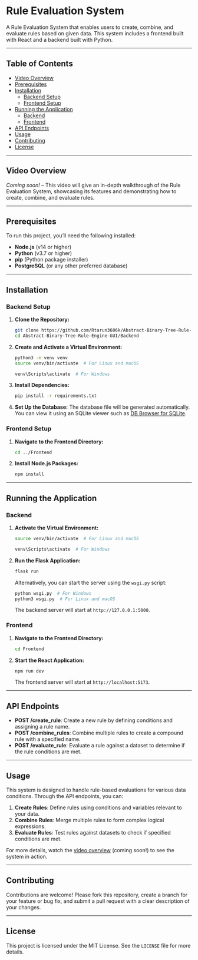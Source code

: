 # Rule Evaluation System

A Rule Evaluation System that enables users to create, combine, and evaluate rules based on given data. This system includes a frontend built with React and a backend built with Python.

---

## Table of Contents

- [Video Overview](#video-overview)
- [Prerequisites](#prerequisites)
- [Installation](#installation)
  - [Backend Setup](#backend-setup)
  - [Frontend Setup](#frontend-setup)
- [Running the Application](#running-the-application)
  - [Backend](#backend)
  - [Frontend](#frontend)
- [API Endpoints](#api-endpoints)
- [Usage](#usage)
- [Contributing](#contributing)
- [License](#license)

---

## Video Overview

_Coming soon!_ – This video will give an in-depth walkthrough of the Rule Evaluation System, showcasing its features and demonstrating how to create, combine, and evaluate rules.

---

## Prerequisites

To run this project, you’ll need the following installed:

- **Node.js** (v14 or higher)
- **Python** (v3.7 or higher)
- **pip** (Python package installer)
- **PostgreSQL** (or any other preferred database)

---

## Installation

### Backend Setup

1. **Clone the Repository:**

   ```bash
   git clone https://github.com/Rtarun3606k/Abstract-Binary-Tree-Rule-Engine-GUI.git
   cd Abstract-Binary-Tree-Rule-Engine-GUI/Backend
   ```

2. **Create and Activate a Virtual Environment:**

   ```bash
   python3 -m venv venv
   source venv/bin/activate  # For Linux and macOS
   ```

   ```bash
   venv\Scripts\activate  # For Windows
   ```

3. **Install Dependencies:**

   ```bash
   pip install -r requirements.txt
   ```

4. **Set Up the Database:**
   The database file will be generated automatically. You can view it using an SQLite viewer such as [DB Browser for SQLite](https://sqlitebrowser.org/).

### Frontend Setup

1. **Navigate to the Frontend Directory:**

   ```bash
   cd ../Frontend
   ```

2. **Install Node.js Packages:**

   ```bash
   npm install
   ```

---

## Running the Application

### Backend

1. **Activate the Virtual Environment:**

   ```bash
   source venv/bin/activate  # For Linux and macOS
   ```

   ```bash
   venv\Scripts\activate  # For Windows
   ```

2. **Run the Flask Application:**

   ```bash
   flask run
   ```

   Alternatively, you can start the server using the `wsgi.py` script:

   ```bash
   python wsgi.py  # For Windows
   python3 wsgi.py  # For Linux and macOS
   ```

   The backend server will start at `http://127.0.0.1:5000`.

### Frontend

1. **Navigate to the Frontend Directory:**

   ```bash
   cd Frontend
   ```

2. **Start the React Application:**

   ```bash
   npm run dev
   ```

   The frontend server will start at `http://localhost:5173`.

---

## API Endpoints

- **POST /create_rule**: Create a new rule by defining conditions and assigning a rule name.
- **POST /combine_rules**: Combine multiple rules to create a compound rule with a specified name.
- **POST /evaluate_rule**: Evaluate a rule against a dataset to determine if the rule conditions are met.

---

## Usage

This system is designed to handle rule-based evaluations for various data conditions. Through the API endpoints, you can:

1. **Create Rules**: Define rules using conditions and variables relevant to your data.
2. **Combine Rules**: Merge multiple rules to form complex logical expressions.
3. **Evaluate Rules**: Test rules against datasets to check if specified conditions are met.

For more details, watch the [video overview](#video-overview) (coming soon!) to see the system in action.

---

## Contributing

Contributions are welcome! Please fork this repository, create a branch for your feature or bug fix, and submit a pull request with a clear description of your changes.

---

## License

This project is licensed under the MIT License. See the `LICENSE` file for more details.
